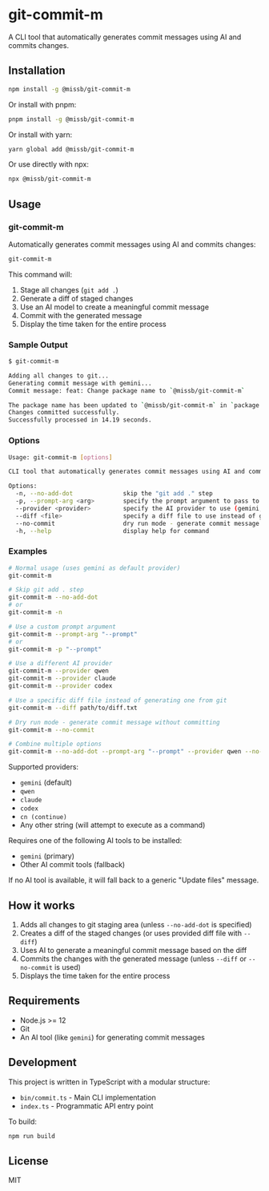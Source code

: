 # git-commit-m

A CLI tool that automatically generates commit messages using AI and commits changes.

## Installation

```bash
npm install -g @missb/git-commit-m
```

Or install with pnpm:

```bash
pnpm install -g @missb/git-commit-m
```

Or install with yarn:

```bash
yarn global add @missb/git-commit-m
```

Or use directly with npx:

```bash
npx @missb/git-commit-m
```

## Usage

### git-commit-m

Automatically generates commit messages using AI and commits changes:

```bash
git-commit-m
```

This command will:
1. Stage all changes (`git add .`)
2. Generate a diff of staged changes
3. Use an AI model to create a meaningful commit message
4. Commit with the generated message
5. Display the time taken for the entire process

### Sample Output

```bash
$ git-commit-m

Adding all changes to git...
Generating commit message with gemini...
Commit message: feat: Change package name to `@missb/git-commit-m`

The package name has been updated to `@missb/git-commit-m` in `package.json` and all corresponding references in the `README.md` have been changed from `git-commit--message` to `git-commit-m`.
Changes committed successfully.
Successfully processed in 14.19 seconds.
```

### Options

```bash
Usage: git-commit-m [options]

CLI tool that automatically generates commit messages using AI and commits changes

Options:
  -n, --no-add-dot              skip the "git add ." step
  -p, --prompt-arg <arg>        specify the prompt argument to pass to the AI tool (default: "-p")
  --provider <provider>         specify the AI provider to use (gemini, qwen, claude, codex, continue, or any string) (default: "gemini")
  --diff <file>                 specify a diff file to use instead of generating one from git
  --no-commit                   dry run mode - generate commit message without committing
  -h, --help                    display help for command
```

### Examples

```bash
# Normal usage (uses gemini as default provider)
git-commit-m

# Skip git add . step
git-commit-m --no-add-dot
# or
git-commit-m -n

# Use a custom prompt argument
git-commit-m --prompt-arg "--prompt"
# or
git-commit-m -p "--prompt"

# Use a different AI provider
git-commit-m --provider qwen
git-commit-m --provider claude
git-commit-m --provider codex

# Use a specific diff file instead of generating one from git
git-commit-m --diff path/to/diff.txt

# Dry run mode - generate commit message without committing
git-commit-m --no-commit

# Combine multiple options
git-commit-m --no-add-dot --prompt-arg "--prompt" --provider qwen --no-commit
```

Supported providers:
- `gemini` (default)
- `qwen`
- `claude`
- `codex`
- `cn (continue)`
- Any other string (will attempt to execute as a command)

Requires one of the following AI tools to be installed:
- `gemini` (primary)
- Other AI commit tools (fallback)

If no AI tool is available, it will fall back to a generic "Update files" message.

## How it works

1. Adds all changes to git staging area (unless `--no-add-dot` is specified)
2. Creates a diff of the staged changes (or uses provided diff file with `--diff`)
3. Uses AI to generate a meaningful commit message based on the diff
4. Commits the changes with the generated message (unless `--diff` or `--no-commit` is used)
5. Displays the time taken for the entire process

## Requirements

- Node.js >= 12
- Git
- An AI tool (like `gemini`) for generating commit messages

## Development

This project is written in TypeScript with a modular structure:
- `bin/commit.ts` - Main CLI implementation
- `index.ts` - Programmatic API entry point

To build:

```bash
npm run build
```

## License

MIT